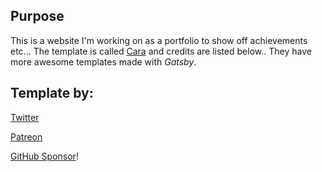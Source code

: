 
## Purpose

This is a website I'm working on as a portfolio to show off achievements etc... The template is called [Cara](https://github.com/LekoArts/gatsby-themes/tree/master/themes/gatsby-theme-cara) and credits are listed below.. They have more awesome templates made with *Gatsby*. 


## Template by:

[Twitter](https://twitter.com/lekoarts_de)

[Patreon](https://www.patreon.com/lekoarts)

[GitHub Sponsor](https://github.com/sponsors/LekoArts)!
